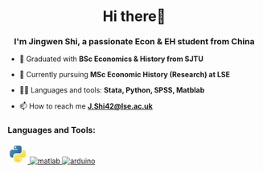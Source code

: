 <h1 align="center">Hi there👋</h1>
<h3 align="center">I'm Jingwen Shi, a passionate Econ & EH student from China </h3>

- 🌱 Graduated with **BSc Economics & History from SJTU**

- 🌱 Currently pursuing **MSc Economic History (Research) at LSE**

- 👨‍💻 Languages and tools: **Stata, Python, SPSS, Matblab**

- 📫 How to reach me **J.Shi42@lse.ac.uk**


<h3 align="left">Languages and Tools:</h3>
<p align="left">  <a href="https://www.python.org" target="_blank" rel="noreferrer"> <img src="https://raw.githubusercontent.com/devicons/devicon/master/icons/python/python-original.svg" alt="python" width="40" height="40"/> </a> <a href="https://www.mathworks.com/" target="_blank" rel="noreferrer"> <img src="https://upload.wikimedia.org/wikipedia/commons/2/21/Matlab_Logo.png" alt="matlab" width="40" height="40"/> </a> <a href="https://www.arduino.cc/" target="_blank" rel="noreferrer"> <img src="https://cdn.worldvectorlogo.com/logos/arduino-1.svg" alt="arduino" width="40" height="40"/> </a> </p>
